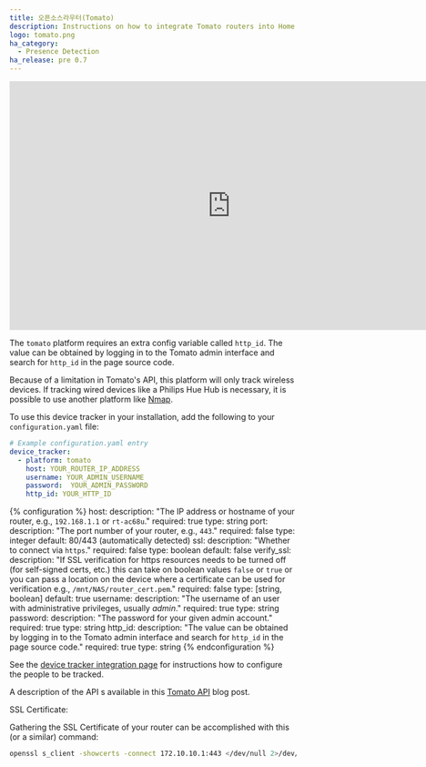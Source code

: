 ```yaml
---
title: 오픈소스라우터(Tomato)
description: Instructions on how to integrate Tomato routers into Home Assistant.
logo: tomato.png
ha_category:
  - Presence Detection
ha_release: pre 0.7
---
```


<iframe width="776" height="437" src="https://www.youtube.com/embed/1UkoZ-YQz7c" frameborder="0" allow="accelerometer; autoplay; encrypted-media; gyroscope; picture-in-picture" allowfullscreen></iframe>

The `tomato` platform requires an extra config variable called `http_id`. The
value can be obtained by logging in to the Tomato admin interface and search for
`http_id` in the page source code.

Because of a limitation in Tomato's API, this platform will only track wireless devices.
If tracking wired devices like a Philips Hue Hub is necessary,
it is possible to use another platform like [Nmap](/integrations/nmap_tracker).

To use this device tracker in your installation,
add the following to your `configuration.yaml` file:

```yaml
# Example configuration.yaml entry
device_tracker:
  - platform: tomato
    host: YOUR_ROUTER_IP_ADDRESS
    username: YOUR_ADMIN_USERNAME
    password:  YOUR_ADMIN_PASSWORD
    http_id: YOUR_HTTP_ID
```

{% configuration %}
host:
  description: "The IP address or hostname of your router, e.g., `192.168.1.1` or `rt-ac68u`."
  required: true
  type: string
port:
  description: "The port number of your router, e.g., `443`."
  required: false
  type: integer
  default: 80/443 (automatically detected)
ssl:
  description: "Whether to connect via `https`."
  required: false
  type: boolean
  default: false
verify_ssl:
  description: "If SSL verification for https resources needs to be turned off (for self-signed certs, etc.) this can take on boolean values `false` or `true` or you can pass a location on the device where a certificate can be used for verification e.g., `/mnt/NAS/router_cert.pem`."
  required: false
  type: [string, boolean]
  default: true
username:
  description: "The username of an user with administrative privileges, usually *admin*."
  required: true
  type: string
password:
  description: "The password for your given admin account."
  required: true
  type: string
http_id:
  description: "The value can be obtained by logging in to the Tomato admin interface and search for `http_id` in the page source code."
  required: true
  type: string
{% endconfiguration %}

See the [device tracker integration page](/integrations/device_tracker/) for
instructions how to configure the people to be tracked.

A description of the API s available in this
[Tomato API](https://paulusschoutsen.nl/blog/2013/10/tomato-api-documentation/)
blog post.

SSL Certificate:

Gathering the SSL Certificate of your router can be accomplished with this (or
a similar) command:
```bash
openssl s_client -showcerts -connect 172.10.10.1:443 </dev/null 2>/dev/null | openssl x509 -outform PEM > router_cert.pem
```
